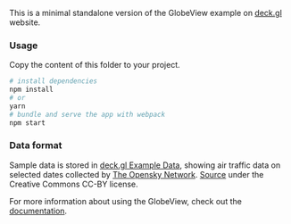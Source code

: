 This is a minimal standalone version of the GlobeView example
on [deck.gl](http://deck.gl) website.

### Usage

Copy the content of this folder to your project. 

```bash
# install dependencies
npm install
# or
yarn
# bundle and serve the app with webpack
npm start
```

### Data format

Sample data is stored in [deck.gl Example Data](https://github.com/visgl/deck.gl-data/tree/master/examples/globe), showing air traffic data on selected dates collected by [The Opensky Network](https://opensky-network.org). [Source](https://zenodo.org/record/3974209) under the Creative Commons CC-BY license.

For more information about using the GlobeView, check out the [documentation](../../../docs/api-reference/core/globe-view.md).
